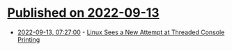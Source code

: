 # [Published on 2022-09-13](index.md)

* [2022-09-13, 07:27:00](https://soylentnews.org/article.pl?sid=22/09/12/148232&from=rss) - [Linux Sees a New Attempt at Threaded Console Printing](https://soylentnews.org/article.pl?sid=22/09/12/148232&from=rss)
